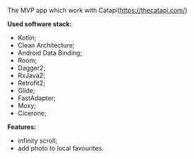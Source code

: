 The MVP app which work with Catapi(https://thecatapi.com/)

**Used software stack:**
 - Kotlin;
 - Clean Architecture;
 - Android Data Binding;
 - Room;
 - Dagger2;
 - RxJava2;
 - Retrofit2;
 - Glide;
 - FastAdapter;
 - Moxy;
 - Cicerone;

**Features:**
- infinity scroll;
- add photo to local favourites.
